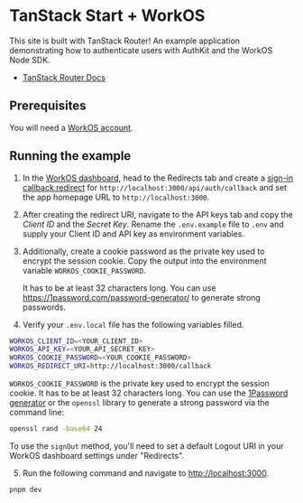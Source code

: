 # TanStack Start + WorkOS

This site is built with TanStack Router! An example application demonstrating how to authenticate users with AuthKit and the WorkOS Node SDK.

- [TanStack Router Docs](https://tanstack.com/router)

## Prerequisites

You will need a [WorkOS account](https://dashboard.workos.com/signup).

## Running the example

1. In the [WorkOS dashboard](https://dashboard.workos.com), head to the Redirects tab and create a [sign-in callback redirect](https://workos.com/docs/user-management/1-configure-your-project/configure-a-redirect-uri) for `http://localhost:3000/api/auth/callback` and set the app homepage URL to `http://localhost:3000`.

2. After creating the redirect URI, navigate to the API keys tab and copy the _Client ID_ and the _Secret Key_. Rename the `.env.example` file to `.env` and supply your Client ID and API key as environment variables.

3. Additionally, create a cookie password as the private key used to encrypt the session cookie. Copy the output into the environment variable `WORKOS_COOKIE_PASSWORD`.

   It has to be at least 32 characters long. You can use https://1password.com/password-generator/ to generate strong passwords.

4. Verify your `.env.local` file has the following variables filled.

```bash
WORKOS_CLIENT_ID=<YOUR_CLIENT_ID>
WORKOS_API_KEY=<YOUR_API_SECRET_KEY>
WORKOS_COOKIE_PASSWORD=<YOUR_COOKIE_PASSWORD>
WORKOS_REDIRECT_URI=http://localhost:3000/callback
```

`WORKOS_COOKIE_PASSWORD` is the private key used to encrypt the session cookie. It has to be at least 32 characters long. You can use the [1Password generator](https://1password.com/password-generator/) or the `openssl` library to generate a strong password via the command line:

```bash
openssl rand -base64 24
```

To use the `signOut` method, you'll need to set a default Logout URI in your WorkOS dashboard settings under "Redirects".

5. Run the following command and navigate to [http://localhost:3000](http://localhost:3000).

```bash
pnpm dev
```
